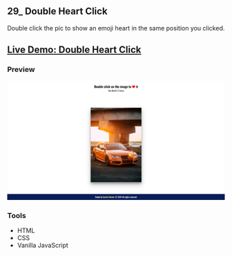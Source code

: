 ## 29_ Double Heart Click

Double click the pic to show an emoji heart in the same position you clicked.

## [Live Demo: Double Heart Click](https://29-double-heart-click-gdbecker.netlify.app/)

### Preview

!["HomePage"](./HomePage.png)

### Tools
- HTML
- CSS
- Vanilla JavaScript